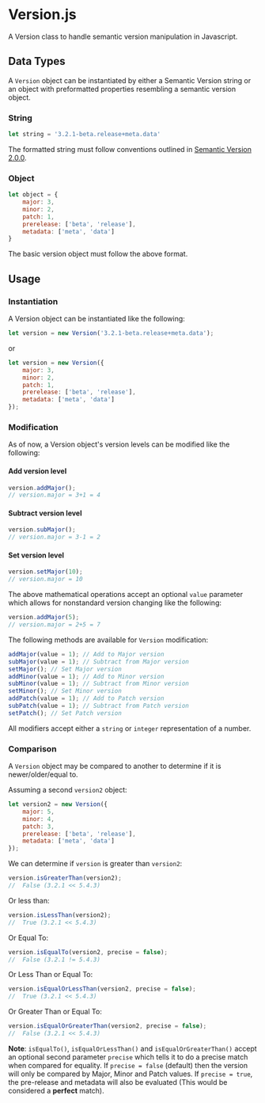# Version.js
A Version class to handle semantic version manipulation in Javascript.


## Data Types

A `Version` object can be instantiated by either a Semantic Version string or an object with preformatted properties resembling a semantic version object.

### String
```javascript
let string = '3.2.1-beta.release+meta.data'
```

The formatted string must follow conventions outlined in [Semantic Version 2.0.0](https://semver.org).

### Object
```javascript
let object = {
    major: 3, 
    minor: 2, 
    patch: 1, 
    prerelease: ['beta', 'release'], 
    metadata: ['meta', 'data']
}
```

The basic version object must follow the above format.

## Usage

### Instantiation

A Version object can be instantiated like the following:

```javascript
let version = new Version('3.2.1-beta.release+meta.data');
```

or

```javascript
let version = new Version({
    major: 3, 
    minor: 2, 
    patch: 1, 
    prerelease: ['beta', 'release'], 
    metadata: ['meta', 'data']
});
```

### Modification

As of now, a Version object's version levels can be modified like the following:

#### Add version level

```javascript
version.addMajor();
// version.major = 3+1 = 4
```

#### Subtract version level

```javascript
version.subMajor();
// version.major = 3-1 = 2
```

#### Set version level

```javascript
version.setMajor(10);
// version.major = 10
```

The above mathematical operations accept an optional `value` parameter which allows for nonstandard version changing like the following:

```javascript
version.addMajor(5);
// version.major = 2+5 = 7
```

The following methods are available for `Version` modification:

```javascript
addMajor(value = 1); // Add to Major version
subMajor(value = 1); // Subtract from Major version
setMajor(); // Set Major version
addMinor(value = 1); // Add to Minor version
subMinor(value = 1); // Subtract from Minor version
setMinor(); // Set Minor version
addPatch(value = 1); // Add to Patch version
subPatch(value = 1); // Subtract from Patch version
setPatch(); // Set Patch version
```

All modifiers accept either a `string` or `integer` representation of a number.

### Comparison

A `Version` object may be compared to another to determine if it is newer/older/equal to.

Assuming a second `version2` object:

```javascript
let version2 = new Version({
    major: 5, 
    minor: 4, 
    patch: 3, 
    prerelease: ['beta', 'release'], 
    metadata: ['meta', 'data']
});
```

We can determine if `version` is greater than `version2`:

```javascript
version.isGreaterThan(version2);
//	False (3.2.1 << 5.4.3)
```

Or less than:
```javascript
version.isLessThan(version2);
//	True (3.2.1 << 5.4.3)
```

Or Equal To:
```javascript
version.isEqualTo(version2, precise = false);
//	False (3.2.1 != 5.4.3)
```

Or Less Than or Equal To:
```javascript
version.isEqualOrLessThan(version2, precise = false);
//  True (3.2.1 << 5.4.3)
```

Or Greater Than or Equal To:
```javascript
version.isEqualOrGreaterThan(version2, precise = false);
//  False (3.2.1 << 5.4.3)
```

**Note**: `isEqualTo()`, `isEqualOrLessThan()` and `isEqualOrGreaterThan()` accept an optional second parameter `precise` which tells it to do a precise match when compared for equality.  If `precise = false` (default) then the version will only be compared by Major, Minor and Patch values.  If `precise = true`, the pre-release and metadata will also be evaluated (This would be considered a **perfect** match).
